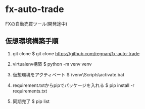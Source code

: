 # fx-auto-trade
FXの自動売買ツール(開発途中)

## 仮想環境構築手順
1. git clone
$ git clone https://github.com/regnan/fx-auto-trade

2. virtualenv構築
$ python -m venv venv

3. 仮想環境をアクティベート
$ \venv\Scripts\activate.bat

4. requirement.txtからpipでパッケージを入れる
$ pip install -r requirements.txt

5. 同期完了
$ pip list
